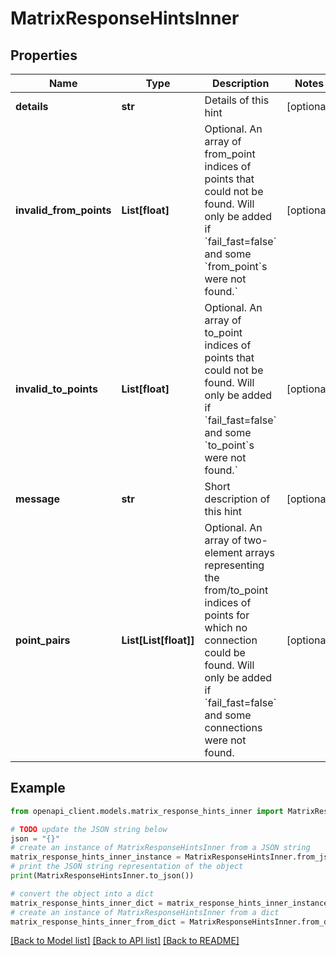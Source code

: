 # MatrixResponseHintsInner


## Properties

Name | Type | Description | Notes
------------ | ------------- | ------------- | -------------
**details** | **str** | Details of this hint | [optional] 
**invalid_from_points** | **List[float]** | Optional. An array of from_point indices of points that could not be found. Will only be added if &#x60;fail_fast&#x3D;false&#x60; and some &#x60;from_point&#x60;s were not found.&#x60; | [optional] 
**invalid_to_points** | **List[float]** | Optional. An array of to_point indices of points that could not be found. Will only be added if &#x60;fail_fast&#x3D;false&#x60; and some &#x60;to_point&#x60;s were not found.&#x60; | [optional] 
**message** | **str** | Short description of this hint | [optional] 
**point_pairs** | **List[List[float]]** | Optional. An array of two-element arrays representing the from/to_point indices of points for which no connection could be found. Will only be added if &#x60;fail_fast&#x3D;false&#x60; and some connections were not found. | [optional] 

## Example

```python
from openapi_client.models.matrix_response_hints_inner import MatrixResponseHintsInner

# TODO update the JSON string below
json = "{}"
# create an instance of MatrixResponseHintsInner from a JSON string
matrix_response_hints_inner_instance = MatrixResponseHintsInner.from_json(json)
# print the JSON string representation of the object
print(MatrixResponseHintsInner.to_json())

# convert the object into a dict
matrix_response_hints_inner_dict = matrix_response_hints_inner_instance.to_dict()
# create an instance of MatrixResponseHintsInner from a dict
matrix_response_hints_inner_from_dict = MatrixResponseHintsInner.from_dict(matrix_response_hints_inner_dict)
```
[[Back to Model list]](../README.md#documentation-for-models) [[Back to API list]](../README.md#documentation-for-api-endpoints) [[Back to README]](../README.md)


